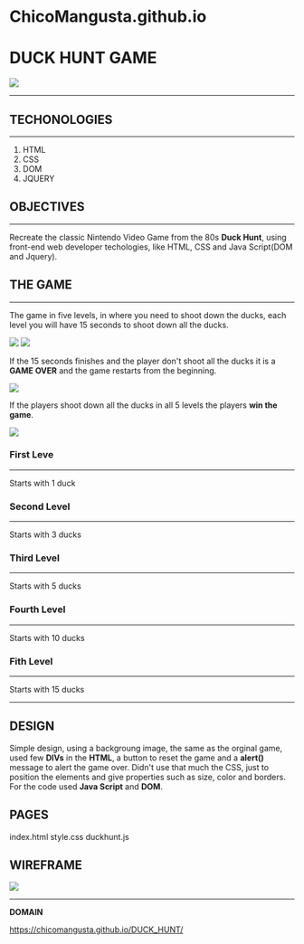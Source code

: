 # ChicoMangusta.github.io

# **DUCK HUNT GAME**

![](https://res.cloudinary.com/dqiighjqq/image/upload/v1585981892/duck-hunt-1134281-1280x0_tf2vvy.jpg)

------------------------------------------------------------------------------------------------------------------

## **TECHONOLOGIES**
--------------

1. HTML
2. CSS
3. DOM
4. JQUERY


## **OBJECTIVES**
---------------

Recreate the classic Nintendo Video Game from the 80s **Duck Hunt**, using front-end web developer techologies, like HTML, CSS and Java Script(DOM and Jquery).



## **THE GAME**
------------

The game in five levels, in where you need to shoot down the ducks, each level you will have 15 seconds to shoot down all the ducks.



![](https://res.cloudinary.com/dqiighjqq/image/upload/v1585983357/0_atldnu.png) ![](https://res.cloudinary.com/dqiighjqq/image/upload/v1585689687/0_zxv7l6.png)



If the 15 seconds finishes and the player don't shoot all the ducks it is a **GAME OVER** and the game restarts from the beginning.


![](https://res.cloudinary.com/dqiighjqq/image/upload/v1585983490/0_se6mar.png)


If the players shoot down all the ducks in all 5 levels the players **win the game**.


![](https://res.cloudinary.com/dqiighjqq/image/upload/v1585983588/0_q96bjt.png)



### **First Leve**
--------------
Starts with 1 duck

### **Second Level**
----------------
Starts with 3 ducks

### **Third Level**
---------------
Starts with 5 ducks

### **Fourth Level**
----------------
Starts with 10 ducks

### **Fith Level**
--------------
Starts with 15 ducks

------------------------------------------------------------------------------------------------------------------


## **DESIGN**

Simple design, using a backgroung image, the same as the orginal game, used few **DIVs** in the **HTML**, a button to reset the game and a **alert()** message to alert the game over. Didn't use that much the CSS, just to position the elements and give properties such as size, color and borders.
For the code used **Java Script** and **DOM**.


## **PAGES**

index.html
style.css
duckhunt.js


## **WIREFRAME**

![](https://res.cloudinary.com/dqiighjqq/image/upload/v1585984806/IMG_8557_jy2znl.heic)


------------------------------------------------------------------------------------------------------------------



**DOMAIN**

https://chicomangusta.github.io/DUCK_HUNT/